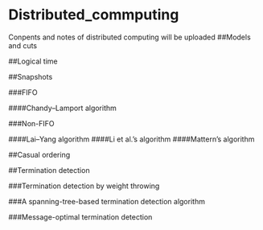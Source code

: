 # Distributed_commputing
Conpents and notes of distributed computing will be uploaded
##Models and cuts

##Logical time

##Snapshots

###FIFO

####Chandy–Lamport algorithm

###Non-FIFO

####Lai–Yang algorithm
####Li et al.’s algorithm
####Mattern’s algorithm

##Casual ordering

##Termination detection

###Termination detection by weight throwing

###A spanning-tree-based termination detection algorithm

###Message-optimal termination detection
